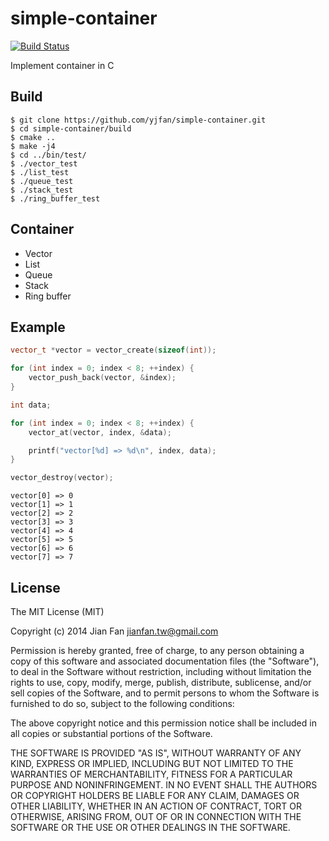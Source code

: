 # simple-container
[![Build Status](https://travis-ci.org/yjfan/simple-container.svg)](https://travis-ci.org/yjfan/simple-container)

Implement container in C

## Build
```
$ git clone https://github.com/yjfan/simple-container.git
$ cd simple-container/build
$ cmake ..
$ make -j4
$ cd ../bin/test/
$ ./vector_test
$ ./list_test
$ ./queue_test
$ ./stack_test
$ ./ring_buffer_test
```

## Container
- Vector
- List
- Queue
- Stack
- Ring buffer

## Example
```cpp
vector_t *vector = vector_create(sizeof(int));

for (int index = 0; index < 8; ++index) {
    vector_push_back(vector, &index);
}

int data;

for (int index = 0; index < 8; ++index) {
    vector_at(vector, index, &data);

    printf("vector[%d] => %d\n", index, data);
}

vector_destroy(vector);
```

```
vector[0] => 0
vector[1] => 1
vector[2] => 2
vector[3] => 3
vector[4] => 4
vector[5] => 5
vector[6] => 6
vector[7] => 7
```

## License
The MIT License (MIT)

Copyright (c) 2014 Jian Fan <jianfan.tw@gmail.com>

Permission is hereby granted, free of charge, to any person obtaining a copy
of this software and associated documentation files (the "Software"), to deal
in the Software without restriction, including without limitation the rights
to use, copy, modify, merge, publish, distribute, sublicense, and/or sell
copies of the Software, and to permit persons to whom the Software is
furnished to do so, subject to the following conditions:

The above copyright notice and this permission notice shall be included in all
copies or substantial portions of the Software.

THE SOFTWARE IS PROVIDED "AS IS", WITHOUT WARRANTY OF ANY KIND, EXPRESS OR
IMPLIED, INCLUDING BUT NOT LIMITED TO THE WARRANTIES OF MERCHANTABILITY,
FITNESS FOR A PARTICULAR PURPOSE AND NONINFRINGEMENT. IN NO EVENT SHALL THE
AUTHORS OR COPYRIGHT HOLDERS BE LIABLE FOR ANY CLAIM, DAMAGES OR OTHER
LIABILITY, WHETHER IN AN ACTION OF CONTRACT, TORT OR OTHERWISE, ARISING FROM,
OUT OF OR IN CONNECTION WITH THE SOFTWARE OR THE USE OR OTHER DEALINGS IN THE
SOFTWARE.
